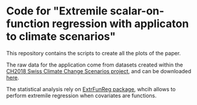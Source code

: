 # Code for "Extremile scalar-on-function regression with applicaton to climate scenarios"
This repository contains the scripts to create all the plots of the paper.

The raw data for the application come from datasets created within the [CH2018 Swiss Climate Change Scenarios project](https://www.nccs.admin.ch/nccs/en/home/climate-change-and-impacts/swiss-climate-change-scenarios/ch2018---climate-scenarios-for-switzerland.html), and can be downloaded [here](https://map.geo.admin.ch/?lang=en&topic=meteoschweiz&bgLayer=voidLayer&E=2658433.38&N=1217236.43&zoom=1.0881550434129363&layers=ch.bafu.gefahren-basiskarte,ch.meteoschweiz.klimaszenarien-raumklima,ch.meteoschweiz.messwerte-lufttemperatur-10min&layers_opacity=0.7,1,1&catalogNodes=15046,15055,15126,15138&layers_visibility=true,true,false). 

The statistical analysis rely on [ExtrFunReg package](https://github.com/LauraBattagliola/ExtrFunReg), whcih allows to perform extremile regression when covariates are functions.
